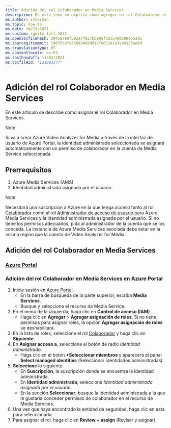 ```yaml
---
title: Adición del rol Colaborador en Media Services
description: En este tema se explica cómo agregar un rol Colaborador en Media Services.
ms.author: itnorman
ms.topic: how-to
ms.date: 10/13/2021
ms.custom: ignite-fall-2021
ms.openlocfilehash: 294587e9f502a7f927bb905fbd354ab588955a85
ms.sourcegitcommit: 106f5c9fa5c6d3498dd1cfe63181a7ed4125ae6d
ms.translationtype: HT
ms.contentlocale: es-ES
ms.lasthandoff: 11/02/2021
ms.locfileid: "131093377"
---
```

# <a name="add-contributor-role-on-the-media-services"></a>Adición del rol Colaborador en Media Services

En este artículo se describe cómo asignar el rol Colaborador en Media Services.

> [!NOTE]
> Si va a crear Azure Video Analyzer for Media a través de la interfaz de usuario de Azure Portal, la identidad administrada seleccionada se asignará automáticamente con un permiso de colaborador en la cuenta de Media Service seleccionada.

## <a name="prerequisites"></a>Prerrequisitos

1. Azure Media Services (AMS)
2. Identidad administrada asignada por el usuario
> [!NOTE]
> Necesitará una suscripción a Azure en la que tenga acceso tanto al rol [Colaborador][docs-role-contributor] como al rol [Administrador de acceso de usuario][docs-role-administrator] para Azure Media Services y la identidad administrada asignada por el usuario. Si no tiene los permisos adecuados, pida al administrador de la cuenta que se los conceda. La instancia de Azure Media Services asociada debe estar en la misma región que la cuenta de Video Analyzer for Media.


## <a name="add-contributor-role-on-the-media-services"></a>Adición del rol Colaborador en Media Services
### <a name="azure-portal"></a>[Azure Portal](#tab/portal/)

### <a name="add-contributor-role-on-the-media-services-in-the-azure-portal"></a>Adición del rol Colaborador en Media Services en Azure Portal

1. Inicie sesión en [Azure Portal](https://portal.azure.com/).
    * En la barra de búsqueda de la parte superior, escriba **Media Services**.
    * Busque y seleccione el recurso de Media Service.
1. En el menú de la izquierda, haga clic en **Control de acceso (IAM)** .
    * Haga clic en **Agregar** > **Agregar asignación de roles**. Si no tiene permisos para asignar roles, la opción **Agregar asignación de roles** se deshabilitará.
1. En la lista de roles, seleccione el rol [Colaborador][docs-role-contributor] y haga clic en **Siguiente**.
1. En **Asignar acceso a**, seleccione el botón de radio *Identidad administrada*.
    * Haga clic en el botón **+Seleccionar miembros** y aparecerá el panel **Select managed identities** (Seleccionar identidades administradas).
1. **Seleccione** lo siguiente:
    * En **Suscripción**, la suscripción donde se encuentra la identidad administrada.
    * En **Identidad administrada**, seleccione *Identidad administrada asignada por el usuario*.
    * En la sección **Seleccionar**, busque la identidad administrada a la que le gustaría conceder permisos de colaborador en el recurso de Media Services.    
1. Una vez que haya encontrado la entidad de seguridad, haga clic en esta para seleccionarla.
1. Para asignar el rol, haga clic en **Review + assign** (Revisar y asignar).

<!-- links -->
[docs-role-contributor]: ../../role-based-access-control/built-in-roles.md#contributor
[docs-role-administrator]: ../../role-based-access-control/built-in-roles.md#user-access-administrator
